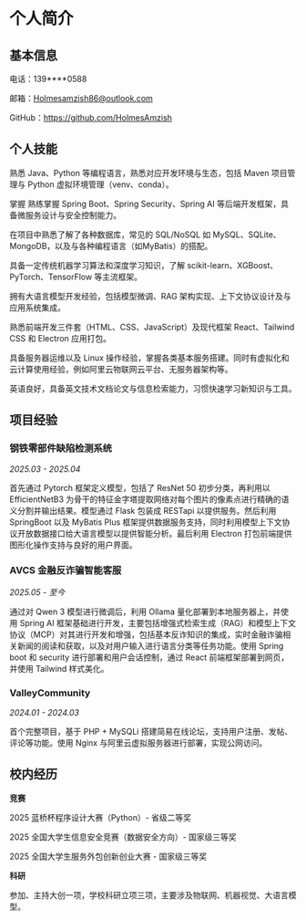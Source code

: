 # 个人简介

## 基本信息

电话：139****0588

邮箱：Holmesamzish86@outlook.com

GitHub：https://github.com/HolmesAmzish

## 个人技能

熟悉 Java、Python 等编程语言，熟悉对应开发环境与生态，包括 Maven 项目管理与 Python 虚拟环境管理（venv、conda）。

掌握 熟练掌握 Spring Boot、Spring Security、Spring AI 等后端开发框架，具备微服务设计与安全控制能力。

在项目中熟悉了解了各种数据库，常见的 SQL/NoSQL 如 MySQL、SQLite、MongoDB，以及与各种编程语言（如MyBatis）的搭配。

具备一定传统机器学习算法和深度学习知识，了解 scikit-learn、XGBoost、PyTorch、TensorFlow 等主流框架。

拥有大语言模型开发经验，包括模型微调、RAG 架构实现、上下文协议设计及与应用系统集成。

熟悉前端开发三件套（HTML、CSS、JavaScript）及现代框架 React、Tailwind CSS 和 Electron 应用打包。

具备服务器运维以及 Linux 操作经验，掌握各类基本服务搭建。同时有虚拟化和云计算使用经验，例如阿里云物联网云平台、无服务器架构等。

英语良好，具备英文技术文档论文与信息检索能力，习惯快速学习新知识与工具。

## 项目经验

### 钢铁零部件缺陷检测系统

*2025.03 - 2025.04*

首先通过 Pytorch 框架定义模型，包括了 ResNet 50 初步分类，再利用以 EfficientNetB3 为骨干的特征金字塔提取网络对每个图片的像素点进行精确的语义分割并输出结果。模型通过 Flask 包装成 RESTapi 以提供服务。然后利用 SpringBoot 以及 MyBatis Plus 框架提供数据服务支持，同时利用模型上下文协议开放数据接口给大语言模型以提供智能分析。最后利用 Electron 打包前端提供图形化操作支持与良好的用户界面。

### AVCS 金融反诈骗智能客服

*2025.05 - 至今*

通过对 Qwen 3 模型进行微调后，利用 Ollama 量化部署到本地服务器上，并使用 Spring AI 框架基础进行开发，主要包括增强式检索生成（RAG）和模型上下文协议（MCP）对其进行开发和增强，包括基本反诈知识的集成，实时金融诈骗相关新闻的阅读和获取，以及对用户输入进行语言分类等任务功能。使用 Spring boot 和 security 进行部署和用户会话控制，通过 React 前端框架部署到网页，并使用 Tailwind 样式美化。

### ValleyCommunity

*2024.01 - 2024.03*

首个完整项目，基于 PHP + MySQLi 搭建简易在线论坛，支持用户注册、发帖、评论等功能。使用 Nginx 与阿里云虚拟服务器进行部署，实现公网访问。

## 校内经历

**竞赛**

2025 蓝桥杯程序设计大赛（Python）- 省级二等奖

2025 全国大学生信息安全竞赛（数据安全方向）- 国家级三等奖

2025 全国大学生服务外包创新创业大赛 - 国家级三等奖

**科研**

参加、主持大创一项，学校科研立项三项，主要涉及物联网、机器视觉、大语言模型。
